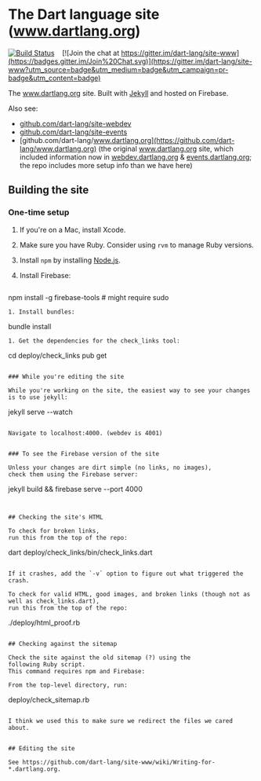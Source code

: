 # The Dart language site (www.dartlang.org)

[![Build Status](https://travis-ci.org/dart-lang/site-www.svg?branch=master)](https://travis-ci.org/dart-lang/site-www)
&nbsp;&nbsp;
[![Join the chat at https://gitter.im/dart-lang/site-www](https://badges.gitter.im/Join%20Chat.svg)](https://gitter.im/dart-lang/site-www?utm_source=badge&utm_medium=badge&utm_campaign=pr-badge&utm_content=badge)

The www.dartlang.org site. Built with
[Jekyll](https://github.com/mojombo/jekyll)
and hosted on Firebase.

Also see:
* [github.com/dart-lang/site-webdev](http://github.com/dart-lang/site-webdev)
* [github.com/dart-lang/site-events](http://github.com/dart-lang/site-events)
* [github.com/dart-lang/www.dartlang.org](https://github.com/dart-lang/www.dartlang.org)
  (the original www.dartlang.org site, which included information now in
  [webdev.dartlang.org](http://webdev.dartlang.org) &
  [events.dartlang.org](http://events.dartlang.org); the repo includes more setup info than we have here)

## Building the site

### One-time setup

1. If you're on a Mac, install Xcode.
1. Make sure you have Ruby. Consider using `rvm` to manage Ruby versions.
1. Install `npm` by installing [Node.js](https://nodejs.org/en/).
1. Install Firebase:

   ```
npm install -g firebase-tools     # might require sudo
```   
1. Install bundles:

   ```
bundle install
```
1. Get the dependencies for the check_links tool:

   ```
cd deploy/check_links
pub get
```

### While you're editing the site

While you're working on the site, the easiest way to see your changes is to use jekyll:

```
jekyll serve --watch
```

Navigate to localhost:4000. (webdev is 4001)


### To see the Firebase version of the site

Unless your changes are dirt simple (no links, no images),
check them using the Firebase server:

```
jekyll build && firebase serve --port 4000
```


## Checking the site's HTML

To check for broken links,
run this from the top of the repo:

```
dart deploy/check_links/bin/check_links.dart
```

If it crashes, add the `-v` option to figure out what triggered the crash.

To check for valid HTML, good images, and broken links (though not as well as check_links.dart),
run this from the top of the repo:

```
./deploy/html_proof.rb
```

## Checking against the sitemap

Check the site against the old sitemap (?) using the
following Ruby script.
This command requires npm and Firebase:

From the top-level directory, run:

```
deploy/check_sitemap.rb
```

I think we used this to make sure we redirect the files we cared about.


## Editing the site

See https://github.com/dart-lang/site-www/wiki/Writing-for-*.dartlang.org.
